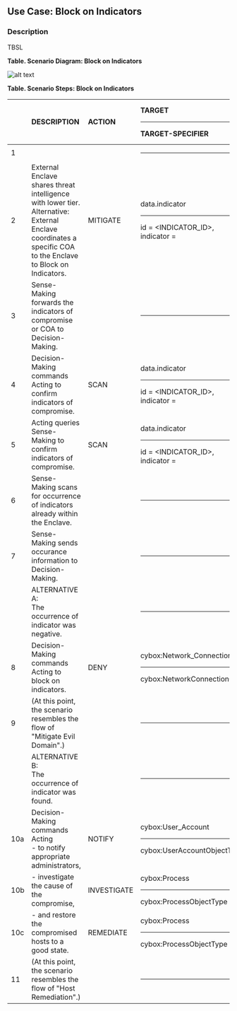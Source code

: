 ## Use Case: Block on Indicators
### Description
TBSL

**Table. Scenario Diagram: Block on Indicators**

![alt text](https://github.com/OpenC2-org/docs-members/blob/master/use-cases/block-on-indicators.png "Use Case Diagram")


**Table. Scenario Steps: Block on Indicators**

|  | DESCRIPTION | ACTION | TARGET<hr>TARGET-SPECIFIER | ACTUATOR<hr>ACTUATOR-SPECIFIER | MODIFIER | 
| :--- | :--- | :--- | :--- | :--- | :--- | 
| 1 |  |  | <hr> | <hr> |  | 
| 2 | External Enclave shares threat intelligence with lower tier. Alternative: External Enclave coordinates a specific COA to the Enclave to Block on Indicators. | MITIGATE | data.indicator<hr>id = <INDICATOR_ID>,<br>indicator = <BLOB> | <hr> |  | 
| 3 | Sense-Making forwards the indicators of compromise or COA to Decision-Making. |  | <hr> | <hr> |  | 
| 4 | Decision-Making commands Acting to confirm indicators of compromise. | SCAN | data.indicator<hr>id = <INDICATOR_ID>,<br>indicator = <BLOB> | <hr> |  | 
| 5 | Acting queries Sense-Making to confirm indicators of compromise. | SCAN | data.indicator<hr>id = <INDICATOR_ID>,<br>indicator = <BLOB> | <hr> |  | 
| 6 | Sense-Making scans for occurrence of indicators already within the Enclave. |  | <hr> | <hr> |  | 
| 7 | Sense-Making sends occurance information to Decision-Making. |  | <hr> | <hr> |  | 
|  | ALTERNATIVE A:<br>The occurrence of indicator was negative. |  | <hr> | <hr> |  | 
| 8 | Decision-Making commands Acting to block on indicators. | DENY | cybox:Network_Connection<hr>cybox:NetworkConnectionObjectType | <hr> |  | 
| 9 | (At this point, the scenario resembles the flow of "Mitigate Evil Domain".) |  | <hr> | <hr> |  | 
|  | ALTERNATIVE B:<br>The occurrence of indicator was found. |  | <hr> | <hr> |  | 
| 10a | Decision-Making commands Acting <br>- to notify appropriate administrators,  | NOTIFY | cybox:User_Account<hr>cybox:UserAccountObjectType | <hr> |  | 
| 10b | - investigate the cause of the compromise, | INVESTIGATE | cybox:Process<hr>cybox:ProcessObjectType | <hr> |  | 
| 10c | - and restore the compromised hosts to a good state. | REMEDIATE | cybox:Process<hr>cybox:ProcessObjectType | <hr> |  | 
| 11 | (At this point, the scenario resembles the flow of "Host Remediation".) |  | <hr> | <hr> |  | 

